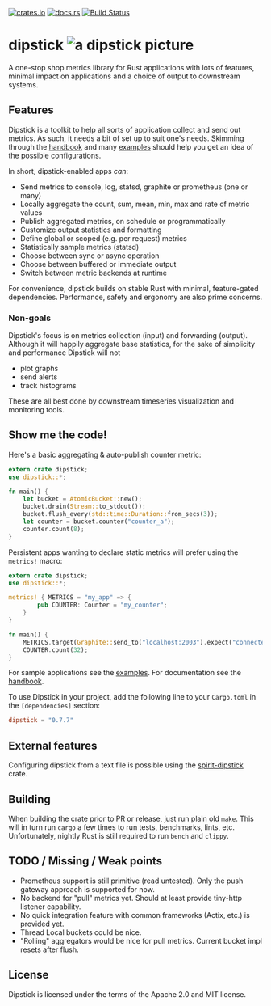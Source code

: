 [![crates.io](https://img.shields.io/crates/v/dipstick.svg)](https://crates.io/crates/dipstick)
[![docs.rs](https://docs.rs/dipstick/badge.svg)](https://docs.rs/dipstick)
[![Build Status](https://travis-ci.org/fralalonde/dipstick.svg?branch=master)](https://travis-ci.org/fralalonde/dipstick)

# dipstick ![a dipstick picture](https://raw.githubusercontent.com/fralalonde/dipstick/master/assets/dipstick_single_ok_horiz_transparent_small.png)
A one-stop shop metrics library for Rust applications with lots of features,  
minimal impact on applications and a choice of output to downstream systems.

## Features
Dipstick is a toolkit to help all sorts of application collect and send out metrics.
As such, it needs a bit of set up to suit one's needs.
Skimming through the [handbook](https://github.com/fralalonde/dipstick/tree/master/HANDBOOK.md)
and many [examples](https://github.com/fralalonde/dipstick/tree/master/examples)
should help you get an idea of the possible configurations.

In short, dipstick-enabled apps _can_:

  - Send metrics to console, log, statsd, graphite or prometheus (one or many)
  - Locally aggregate the count, sum, mean, min, max and rate of metric values
  - Publish aggregated metrics, on schedule or programmatically
  - Customize output statistics and formatting
  - Define global or scoped (e.g. per request) metrics
  - Statistically sample metrics (statsd)
  - Choose between sync or async operation
  - Choose between buffered or immediate output
  - Switch between metric backends at runtime

For convenience, dipstick builds on stable Rust with minimal, feature-gated dependencies.
Performance, safety and ergonomy are also prime concerns.

### Non-goals
Dipstick's focus is on metrics collection (input) and forwarding (output).
Although it will happily aggregate base statistics, for the sake of simplicity and performance Dipstick will not
- plot graphs
- send alerts
- track histograms

These are all best done by downstream timeseries visualization and monitoring tools.

## Show me the code!
Here's a basic aggregating & auto-publish counter metric:

```rust
extern crate dipstick;
use dipstick::*;

fn main() {
    let bucket = AtomicBucket::new();
    bucket.drain(Stream::to_stdout());
    bucket.flush_every(std::time::Duration::from_secs(3));
    let counter = bucket.counter("counter_a");
    counter.count(8);
}
```

Persistent apps wanting to declare static metrics will prefer using the `metrics!` macro:

```rust
extern crate dipstick;
use dipstick::*;

metrics! { METRICS = "my_app" => {
        pub COUNTER: Counter = "my_counter";
    }
}

fn main() {
    METRICS.target(Graphite::send_to("localhost:2003").expect("connected").metrics());
    COUNTER.count(32);
}
```

For sample applications see the [examples](https://github.com/fralalonde/dipstick/tree/master/examples).
For documentation see the [handbook](https://github.com/fralalonde/dipstick/tree/master/HANDBOOK.md).

To use Dipstick in your project, add the following line to your `Cargo.toml`
in the `[dependencies]` section:

```toml
dipstick = "0.7.7"
```

## External features

Configuring dipstick from a text file is possible using 
the [spirit-dipstick](https://crates.io/crates/spirit-dipstick) crate.  

## Building
When building the crate prior to PR or release, just run plain old `make`. 
This will in turn run `cargo` a few times to run tests, benchmarks, lints, etc.
Unfortunately, nightly Rust is still required to run `bench` and `clippy`.    

## TODO / Missing / Weak points
- Prometheus support is still primitive (read untested). Only the push gateway approach is supported for now. 
- No backend for "pull" metrics yet. Should at least provide tiny-http listener capability.  
- No quick integration feature with common frameworks (Actix, etc.) is provided yet.
- Thread Local buckets could be nice.
- "Rolling" aggregators would be nice for pull metrics. Current bucket impl resets after flush.

## License
Dipstick is licensed under the terms of the Apache 2.0 and MIT license.
